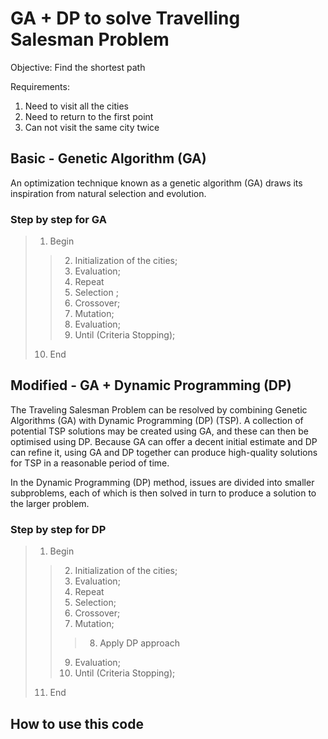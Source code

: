 # GA + DP to solve Travelling Salesman Problem 

Objective: 
Find the shortest path 

Requirements: 
1. Need to visit all the cities 
2. Need to return to the first point
3. Can not visit the same city twice

## Basic - Genetic Algorithm (GA) 

An optimization technique known as a genetic algorithm (GA) draws its inspiration from natural selection and evolution. 

### Step by step for GA

>1. Begin
 >> 2.    Initialization of the cities;
 >> 3.    Evaluation;
 >> 4.    Repeat 
 >> 5.    Selection ;
 >> 6.    Crossover;
 >> 7.    Mutation;
 >> 8.    Evaluation;
 >> 9.    Until (Criteria Stopping);
>10.  End



## Modified  - GA + Dynamic Programming (DP)

The Traveling Salesman Problem can be resolved by combining Genetic Algorithms (GA) with Dynamic Programming (DP) (TSP). A collection of potential TSP solutions may be created using GA, and these can then be optimised using DP. Because GA can offer a decent initial estimate and DP can refine it, using GA and DP together can produce high-quality solutions for TSP in a reasonable period of time.

In the Dynamic Programming (DP) method, issues are divided into smaller subproblems, each of which is then solved in turn to produce a solution to the larger problem.

### Step by step for DP

>1. Begin
 >> 2.    Initialization of the cities;
 >> 3.    Evaluation;
 >> 4.    Repeat 
 >> 5.    Selection;
 >> 6.    Crossover;
 >> 7.    Mutation;
 >>>  8.   Apply DP approach
 >> 9.    Evaluation;
 >> 10.    Until (Criteria Stopping);
>11.  End

## How to use this code

